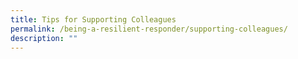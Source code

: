 ```yaml
---
title: Tips for Supporting Colleagues
permalink: /being-a-resilient-responder/supporting-colleagues/
description: ""
---
```


